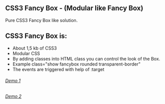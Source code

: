 CSS3 Fancy Box - (Modular like Fancy Box)
-----
Pure CSS3 Fancy Box like solution.

CSS3 Fancy Box is:
---------------------

  * About 1,5 kb of CSS3
  * Modular CSS 
  * By adding classes into HTML class you can control the look of the Box.
  * Example class="show fancybox rounded transparent-border"
  * The events are triggered with help of :target
  
###### [Demo 1](http://dl.dropbox.com/u/2111778/CSS3-Fancy-Box/CSS-BoxModel1.html)

###### [Demo 2](http://dl.dropbox.com/u/2111778/CSS3-Fancy-Box/CSS-BoxModel2.html#show1)

	